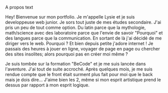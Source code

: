 A propos text

<p>
  Hey! Bienvenue sur mon portfolio. Je m'appelle Lysie et je suis developpeuse web junior. Je sors tout juste de mes études secondaire. J'ai pris un peu de tout comme option. Du latin parce que la mythologie, math/science avec des laboratoire parce que l'envie de savoir "Pourquoi" et des langues parce que la communication. En sortant de là j'ai décidé de me diriger vers le web. Pourquoi ? Et bien depuis petite j'adore internet ! Je passais des heures à jouer en ligne, voyager de page en page ou chercher des sites insolites; alors pourquoi pas en créer moi même ?
</p>
<p>
  Je suis tombée sur la formation "BeCode" et je me suis lancée dans l'aventure. J'ai tout de suite accroché. Après quelques mois, je me suis rendue compte que le front était surment plus fait pour moi que le back mais je dois dire... J'aime bien les 2, même si mon esprit artistique prend le dessus par rapport à mon esprit logique.
</p>